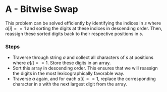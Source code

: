 # A - Bitwise Swap

This problem can be solved efficiently by identifying the indices in $s$ where $a[i] == 1$ and sorting the digits at these indices in descending order. Then, reassign these sorted digits back to their respective positions in $s$.

### Steps
- Traverse through string $a$ and collect all characters of $s$ at positions where $a[i] == 1$. Store these digits in an array.
- Sort this array in descending order. This ensures that we will reassign the digits in the most lexicographically favorable way.
- Traverse $a$ again, and for each $a[i] == 1$, replace the corresponding character in $s$ with the next largest digit from the array.